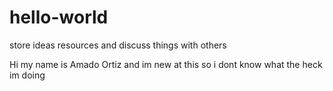 # hello-world
store ideas resources and discuss things with others

Hi my name is Amado Ortiz and im new at this so i dont know what the heck im doing
